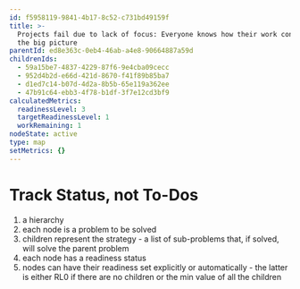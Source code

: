 ```yaml
---
id: f5958119-9841-4b17-8c52-c731bd49159f
title: >-
  Projects fail due to lack of focus: Everyone knows how their work connects to
  the big picture
parentId: ed8e363c-0eb4-46ab-a4e8-90664887a59d
childrenIds:
  - 59a15be7-4837-4229-87f6-9e4cba09cecc
  - 952d4b2d-e66d-421d-8670-f41f89b85ba7
  - d1ed7c14-b07d-4d2a-8b5b-65e119a362ee
  - 47b91c64-ebb3-4f78-b1df-3f7e12cd3bf9
calculatedMetrics:
  readinessLevel: 3
  targetReadinessLevel: 1
  workRemaining: 1
nodeState: active
type: map
setMetrics: {}
---
```


# Track Status, not To-Dos

1. a hierarchy
2. each node is a problem to be solved
3. children represent the strategy - a list of sub-problems that, if solved, will solve the parent problem
4. each node has a readiness status
5. nodes can have their readiness set explicitly or automatically - the latter is either RL0 if there are no children or the min value of all the children
